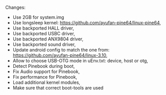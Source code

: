Changes:
- Use 2GB for system.img
- Use longsleep kernel: https://github.com/ayufan-pine64/linux-pine64,
- Use backported HALL driver,
- Use backported USBC driver,
- Use backported ANX9804 driver,
- Use backported sound driver,
- Update android config to match the one from: https://github.com/ayufan-pine64/linux-3.10,
- Allow to choose USB-OTG mode in uEnv.txt: device, host or otg,
- Detect Pinebook during boot,
- Fix Audio support for Pinebook,
- Fix performance for Pinebook,
- Load additional kernel modules,
- Make sure that correct boot-tools are used

